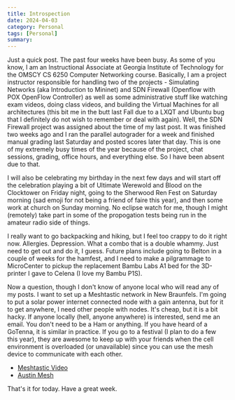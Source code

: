 ```yaml
---
title: Introspection
date: 2024-04-03
category: Personal
tags: [Personal]
summary: 
---
```

Just a quick post.  The past four weeks have been busy.  As some of you know, I am an Instructional Associate at Georgia Institute of Technology for the OMSCY CS 6250 Computer Networking course.  Basically, I am a project instructor responsible for handling two of the projects - Simulating Networks (aka Introduction to Mininet) and SDN Firewall (Openflow with POX OpenFlow Controller) as well as some administrative stuff like watching exam videos, doing class videos, and building the Virtual Machines for all architectures (this bit me in the butt last Fall due to a LXQT and Ubuntu bug that I definitely do not wish to remember or deal with again).  Well, the SDN Firewall project was assigned about the time of my last post.  It was finished two weeks ago and I ran the parallel autograder for a week and finished manual grading last Saturday and posted scores later that day.  This is one of my extremely busy times of the year because of the project, chat sessions, grading, office hours, and everything else.  So I have been absent due to that.

I will also be celebrating my birthday in the next few days and will start off the celebration playing a bit of Ultimate Werewold and Blood on the Clocktower on Friday night, going to the Sherwood Ren Fest on Saturday morning (sad emoji for not being a friend of faire this year), and then some work at church on Sunday morning.  No eclipse watch for me, though I might (remotely) take part in some of the propogation tests being run in the amateur radio side of things.

I really want to go backpacking and hiking, but I feel too crappy to do it right now.  Allergies.  Depression.  What a combo that is a double whammy.  Just need to get out and do it, I guess.  Future plans include going to Belton in a couple of weeks for the hamfest, and I need to make a pilgrammage to MicroCenter to pickup the replacement Bambu Labs A1 bed for the 3D-printer I gave to Celena (I love my Bambu P1S).

Now a question, though I don't know of anyone local who will read any of my posts.  I want to set up a Meshtastic network in New Braunfels.  I'm going to put a solar power internet connected node with a gain antenna, but for it to get anywhere, I need other people with nodes.  It's cheap, but it is a bit hacky.  If anyone locally (hell, anyone anywhere) is interested, send me an email.  You don't need to be a Ham or anything.  If you have heard of a GoTenna, it is similar in practice.  If you go to a festival (I plan to do a few this year), they are awesome to keep up with your friends when the cell environment is overloaded (or unavailable) since you can use the mesh device to communicate with each other.

  + [Meshtastic Video](https://www.youtube.com/watch?v=boKh_0FjW-c)
  + [Austin Mesh](https://austinmesh.org)

That's it for today.  Have a great week.